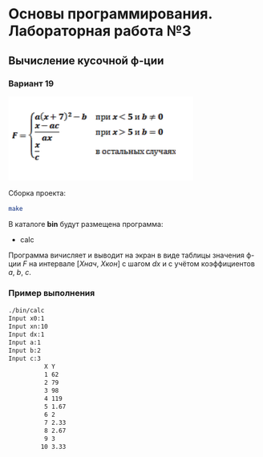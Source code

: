 # Основы программирования. Лабораторная работа №3

## Вычисление кусочной ф-ции

### Вариант 19

![task](assets/task.png)

Сборка проекта:

```bash
make
```

В каталоге **bin** будут размещена программа:

* calc

Программа вичисляет и выводит на экран в виде таблицы значения ф-ции *F* на интервале [*Xнач*, *Xкон*] с шагом *dx* и с учётом коэффициентов *a*, *b*, *c*.


### Пример выполнения

```text
./bin/calc
Input x0:1
Input xn:10
Input dx:1
Input a:1
Input b:2
Input c:3
          X Y
          1 62
          2 79
          3 98
          4 119
          5 1.67
          6 2
          7 2.33
          8 2.67
          9 3
         10 3.33

```

